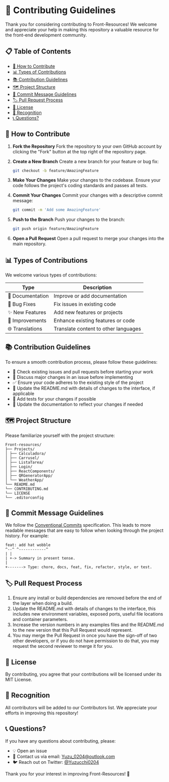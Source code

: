 # 🤝 Contributing Guidelines

Thank you for considering contributing to Front-Resources! We welcome and appreciate your help in making this repository a valuable resource for the front-end development community.

## 📋 Table of Contents

- [🚀 How to Contribute](#-how-to-contribute)
- [📊 Types of Contributions](#-types-of-contributions)
- [📚 Contribution Guidelines](#-contribution-guidelines)
- [🗺️ Project Structure](#️-project-structure)
- [📝 Commit Message Guidelines](#-commit-message-guidelines)
- [🏷️ Pull Request Process](#️-pull-request-process)
- [📄 License](#-license)
- [🌟 Recognition](#-recognition)
- [📞 Questions?](#-questions)

## 🚀 How to Contribute

1. **Fork the Repository**
   Fork the repository to your own GitHub account by clicking the "Fork" button at the top right of the repository page.

2. **Create a New Branch**
   Create a new branch for your feature or bug fix:

   ```bash
   git checkout -b feature/AmazingFeature
   ```

3. **Make Your Changes**
   Make your changes to the codebase. Ensure your code follows the project's coding standards and passes all tests.

4. **Commit Your Changes**
   Commit your changes with a descriptive commit message:

   ```bash
   git commit -m 'Add some AmazingFeature'
   ```

5. **Push to the Branch**
   Push your changes to the branch:

   ```bash
   git push origin feature/AmazingFeature
   ```

6. **Open a Pull Request**
   Open a pull request to merge your changes into the main repository.

## 📊 Types of Contributions

We welcome various types of contributions:

| Type             | Description                          |
| ---------------- | ------------------------------------ |
| 📝 Documentation | Improve or add documentation         |
| 🐛 Bug Fixes     | Fix issues in existing code          |
| ✨ New Features  | Add new features or projects         |
| 🔧 Improvements  | Enhance existing features or code    |
| 🌐 Translations  | Translate content to other languages |

## 📚 Contribution Guidelines

To ensure a smooth contribution process, please follow these guidelines:

- 📌 Check existing issues and pull requests before starting your work
- 💬 Discuss major changes in an issue before implementing
- ✅ Ensure your code adheres to the existing style of the project
- 📝 Update the README.md with details of changes to the interface, if applicable
- 🧪 Add tests for your changes if possible
- 📖 Update the documentation to reflect your changes if needed

## 🗺️ Project Structure

Please familiarize yourself with the project structure:

```plaintext
Front-resources/
├── Projects/
│ ├── Calculadora/
│ ├── Carrusel/
│ ├── ListaTarea/
│ ├── Login/
│ ├── ReactComponents/
│ ├── QRGeneratorApp/
│ └── WeatherApp/
└── README.md
└── CONTRIBUTING.md
└── LICENSE
└── .editorconfig
```

## 📝 Commit Message Guidelines

We follow the [Conventional Commits](https://www.conventionalcommits.org/) specification. This leads to more readable messages that are easy to follow when looking through the project history. For example:

```plaintext
feat: add hat wobble
^--^ ^------------^
| |
| +-> Summary in present tense.
|
+-------> Type: chore, docs, feat, fix, refactor, style, or test.
```

## 🏷️ Pull Request Process

1. Ensure any install or build dependencies are removed before the end of the layer when doing a build.
2. Update the README.md with details of changes to the interface, this includes new environment variables, exposed ports, useful file locations and container parameters.
3. Increase the version numbers in any examples files and the README.md to the new version that this Pull Request would represent.
4. You may merge the Pull Request in once you have the sign-off of two other developers, or if you do not have permission to do that, you may request the second reviewer to merge it for you.

## 📄 License

By contributing, you agree that your contributions will be licensed under its MIT License.

## 🌟 Recognition

All contributors will be added to our Contributors list. We appreciate your efforts in improving this repository!

## 📞 Questions?

If you have any questions about contributing, please:

- 💡 Open an issue
- 📧 Contact us via email: <Yuzu_0204@outlook.com>
- 🐦 Reach out on Twitter: [@Yuzucchi0204](https://twitter.com/Yuzucchi0204)

Thank you for your interest in improving Front-Resources! 🙏
